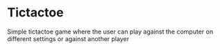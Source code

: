 # Tictactoe
Simple tictactoe game where the user can play against the computer on different settings or against another player

